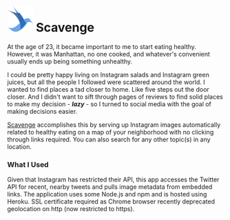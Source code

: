 # ![alt text][logo] Scavenge

At the age of 23, it became important to me to start eating healthy. However, it was Manhattan, no one cooked, and whatever's convenient usually ends up being something unhealthy.

I could be pretty happy living on Instagram salads and Instagram green juices, but all the people I followed were scattered around the world. I wanted to find places a tad closer to home. Like five steps out the door closer. And I didn't want to sift through pages of reviews to find solid places to make my decision - **_lazy_** - so I turned to social media with the goal of making decisions easier.

[Scavenge][site] accomplishes this by serving up Instagram images automatically related to healthy eating on a map of your neighborhood with no clicking through links required. You can also search for any other topic(s) in any location.

### What I Used

Given that Instagram has restricted their API, this app accesses the Twitter API for recent, nearby tweets and pulls image metadata from embedded links. The application uses some Node.js and npm and is hosted using Heroku. SSL certificate required as Chrome browser recently deprecated geolocation on http (now restricted to https).



[site]: https://www.scavenge.io "Scavenge site"
[logo]: https://github.com/simeonlee/scavenge/blob/master/public/images/scavengebird%402x.png "Scavenge logo"
